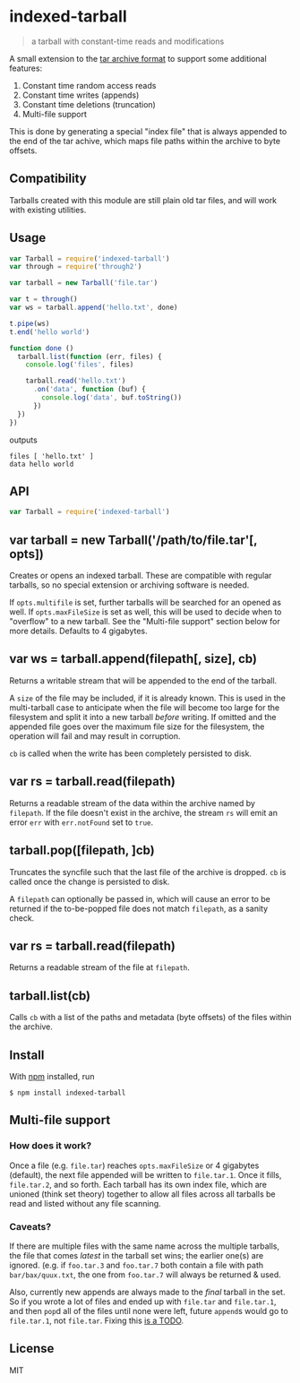 # indexed-tarball

> a tarball with constant-time reads and modifications

A small extension to the [tar archive format](https://en.wikipedia.org/wiki/Tar_%28computing%29) to support some additional features:

1. Constant time random access reads
2. Constant time writes (appends)
3. Constant time deletions (truncation)
4. Multi-file support

This is done by generating a special "index file" that is always appended to the end of the tar achive, which maps file paths within the archive to byte offsets.

## Compatibility

Tarballs created with this module are still plain old tar files, and will work with existing utilities.

## Usage

```js
var Tarball = require('indexed-tarball')
var through = require('through2')

var tarball = new Tarball('file.tar')

var t = through()
var ws = tarball.append('hello.txt', done)

t.pipe(ws)
t.end('hello world')

function done ()
  tarball.list(function (err, files) {
    console.log('files', files)

    tarball.read('hello.txt')
      .on('data', function (buf) {
        console.log('data', buf.toString())
      })
  })
})
```

outputs

```
files [ 'hello.txt' ]
data hello world
```

## API

```js
var Tarball = require('indexed-tarball')
```

## var tarball = new Tarball('/path/to/file.tar'[, opts])

Creates or opens an indexed tarball. These are compatible with regular tarballs, so no special extension or archiving software is needed.

If `opts.multifile` is set, further tarballs will be searched for an opened as well. If `opts.maxFileSize` is set as well, this will be used to decide when to "overflow" to a new tarball. See the "Multi-file support" section below for more details. Defaults to 4 gigabytes.

## var ws = tarball.append(filepath[, size], cb)

Returns a writable stream that will be appended to the end of the tarball.

A `size` of the file may be included, if it is already known. This is used in
the multi-tarball case to anticipate when the file will become too large for
the filesystem and split it into a new tarball *before* writing. If omitted and
the appended file goes over the maximum file size for the filesystem, the
operation will fail and may result in corruption.

`cb` is called when the write has been completely persisted to disk.

## var rs = tarball.read(filepath)

Returns a readable stream of the data within the archive named by `filepath`. If
the file doesn't exist in the archive, the stream `rs` will emit an error `err`
with `err.notFound` set to `true`.

## tarball.pop([filepath, ]cb)

Truncates the syncfile such that the last file of the archive is dropped. `cb` is called once the change is persisted to disk.

A `filepath` can optionally be passed in, which will cause an error to be returned if the to-be-popped file does not match `filepath`, as a sanity check.

## var rs = tarball.read(filepath)

Returns a readable stream of the file at `filepath`.

## tarball.list(cb)

Calls `cb` with a list of the paths and metadata (byte offsets) of the files within the archive.

## Install

With [npm](https://npmjs.org/) installed, run

```
$ npm install indexed-tarball
```

## Multi-file support

### How does it work?

Once a file (e.g. `file.tar`) reaches `opts.maxFileSize` or 4 gigabytes (default), the next file appended will be written to `file.tar.1`. Once it fills, `file.tar.2`, and so forth. Each tarball has its own index file, which are unioned (think set theory) together to allow all files across all tarballs be read and listed without any file scanning.

### Caveats?

If there are multiple files with the same name across the multiple tarballs, the file that comes *latest* in the tarball set wins; the earlier one(s) are ignored. (e.g. if `foo.tar.3` and `foo.tar.7` both contain a file with path `bar/bax/quux.txt`, the one from `foo.tar.7` will always be returned & used.

Also, currently new appends are always made to the *final* tarball in the set. So if you wrote a lot of files and ended up with `file.tar` and `file.tar.1`, and then `pop`d all of the files until none were left, future `append`s would go to `file.tar.1`, not `file.tar`. Fixing this [is a TODO](https://github.com/noffle/indexed-tarball/issues/1).

## License

MIT

